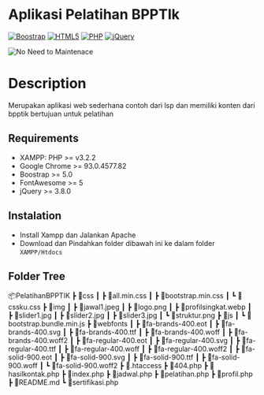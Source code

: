 # Aplikasi Pelatihan BPPTIk

[![Boostrap](https://img.shields.io/badge/Bootstrap-563D7C?style=for-the-badge&logo=bootstrap&logoColor=white)](https://getbootstrap.com/) [![HTML5](https://img.shields.io/badge/HTML-239120?style=for-the-badge&logo=html5&logoColor=white)](https://www.w3schools.com/html/) [![PHP](https://img.shields.io/badge/PHP-777BB4?style=for-the-badge&logo=php&logoColor=white)](https://www.php.net/) [![jQuery](https://img.shields.io/badge/jQuery-0769AD?style=for-the-badge&logo=jquery&logoColor=white)](https://jquery.com/)

![No Need to Maintenace](https://img.shields.io/badge/Maintained%3F-no-red.svg)

# Description

Merupakan aplikasi web sederhana contoh dari lsp dan memiliki konten dari bpptik bertujuan untuk pelatihan

## Requirements

* XAMPP: PHP >= v3.2.2
* Google Chrome >= 93.0.4577.82
* Boostrap >= 5.0
* FontAwesome >= 5
* jQuery >= 3.8.0

## Instalation

* Install Xampp dan Jalankan Apache
* Download dan Pindahkan folder dibawah ini ke dalam folder
``XAMPP/Htdocs``

## Folder Tree
📦PelatihanBPPTIK
 ┣ 📂css
 ┃ ┣ 📜all.min.css
 ┃ ┣ 📜bootstrap.min.css
 ┃ ┗ 📜cssku.css
 ┣ 📂img
 ┃ ┣ 📜jawal1.jpeg
 ┃ ┣ 📜logo.png
 ┃ ┣ 📜profilsingkat.webp
 ┃ ┣ 📜slider1.jpg
 ┃ ┣ 📜slider2.jpg
 ┃ ┣ 📜slider3.jpg
 ┃ ┗ 📜struktur.png
 ┣ 📂js
 ┃ ┗ 📜bootstrap.bundle.min.js
 ┣ 📂webfonts
 ┃ ┣ 📜fa-brands-400.eot
 ┃ ┣ 📜fa-brands-400.svg
 ┃ ┣ 📜fa-brands-400.ttf
 ┃ ┣ 📜fa-brands-400.woff
 ┃ ┣ 📜fa-brands-400.woff2
 ┃ ┣ 📜fa-regular-400.eot
 ┃ ┣ 📜fa-regular-400.svg
 ┃ ┣ 📜fa-regular-400.ttf
 ┃ ┣ 📜fa-regular-400.woff
 ┃ ┣ 📜fa-regular-400.woff2
 ┃ ┣ 📜fa-solid-900.eot
 ┃ ┣ 📜fa-solid-900.svg
 ┃ ┣ 📜fa-solid-900.ttf
 ┃ ┣ 📜fa-solid-900.woff
 ┃ ┗ 📜fa-solid-900.woff2
 ┣ 📜.htaccess
 ┣ 📜404.php
 ┣ 📜hasilkontak.php
 ┣ 📜index.php
 ┣ 📜jadwal.php
 ┣ 📜pelatihan.php
 ┣ 📜profil.php
 ┣ 📜README.md
 ┗ 📜sertifikasi.php
